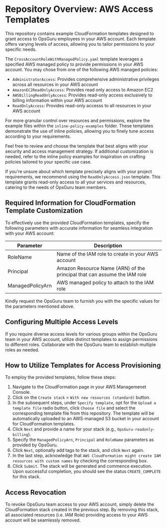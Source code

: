 # Repository Overview: AWS Access Templates

This repository contains example CloudFormation templates designed to grant access to OpsGuru employees in your AWS account. Each template offers varying levels of access, allowing you to tailor permissions to your specific needs.

The `CrossAccountRoleWithManagedPolicy.yaml` template leverages a specified AWS managed policy to provide permissions in your AWS account. You may chose from one of the following AWS managed policies:

- `AdministratorAccess`: Provides comprehensive administrative privileges across all resources in your AWS account
- `AmazonEC2ReadOnlyAccess`: Provides read only access to Amazon EC2
- `AWSBillingReadOnlyAccess`: Provides read-only access exclusively to billing information within your AWS account
- `ReadOnlyAccess`: Provides read-only accesss to all resources in your AWS account

For more granular control over resources and permissions, explore the example files within the `inline-policy-examples` folder. These templates demonstrate the use of inline policies, allowing you to finely tune access according to your requirements.

Feel free to review and choose the template that best aligns with your security and access management strategy. If additional customization is needed, refer to the inline policy examples for inspiration on crafting policies tailored to your specific use case.

If you're unsure about which template precisely aligns with your project requirements, we recommend using the `ReadOnlyAccess.json` template. This template grants read-only access to all your services and resources, catering to the needs of OpsGuru team members.

## Required Information for CloudFormation Template Customization

To effectively use the provided CloudFormation templates, specify the following parameters with accurate information for seamless integration with your AWS account:

Parameter  | Description
---------  | -----------
RoleName   | Name of the IAM role to create in your AWS account
Principal  | Amazon Resource Name (ARN) of the principal that can assume the IAM role
ManagedPolicyArn | AWS managed policy to attach to the IAM role


Kindly request the OpsGuru team to furnish you with the specific values for the parameters mentioned above.

## Configuring Multiple Access Levels 

If you require diverse access levels for various groups within the OpsGuru team in your AWS account, utilize distinct templates to assign permissions to different roles. Collaborate with the OpsGuru team to establish multiple roles as needed.

## How to Utilize Templates for Access Provisioning

To employ the provided templates, follow these steps:

1. Navigate to the CloudFormation page in your AWS Managemenet Console.
2. Click on the `Create stack` > `With new resources (standard)` button.
3. In the subsequent steps, under `Specify template`, opt for the `Upload a template file` radio button, click `Choose file` and select the corresponding template file from this repository. The template will be automatically uploaded to an AWS-managed S3 bucket in your account for CloudFormation templates.
4. Click `Next` and provide a name for your stack (e.g., `OpsGuru-readonly-billing`).
5. Specify the `ManagedPolicyArn`, `Principal` and `RoleName` parameters as provided by OpsGuru.
6. Click `Next`, optionally add tags to the stack, and click `Next` again.
7. In the last step, acknowledge that `AWS CloudFormation might create IAM resources with custom names` by checking the corresponding box.
8. Click `Submit`. The stack will be generated and commence execution. Upon successful completion, you should see the status `CREATE_COMPLETE` for this stack.


## Access Revocation

To revoke OpsGuru team access to your AWS account, simply delete the CloudFormation stack created in the previous step. By removing this stack, all associated resources (i.e. IAM Role) providing access to your AWS account will be seamlessly removed.